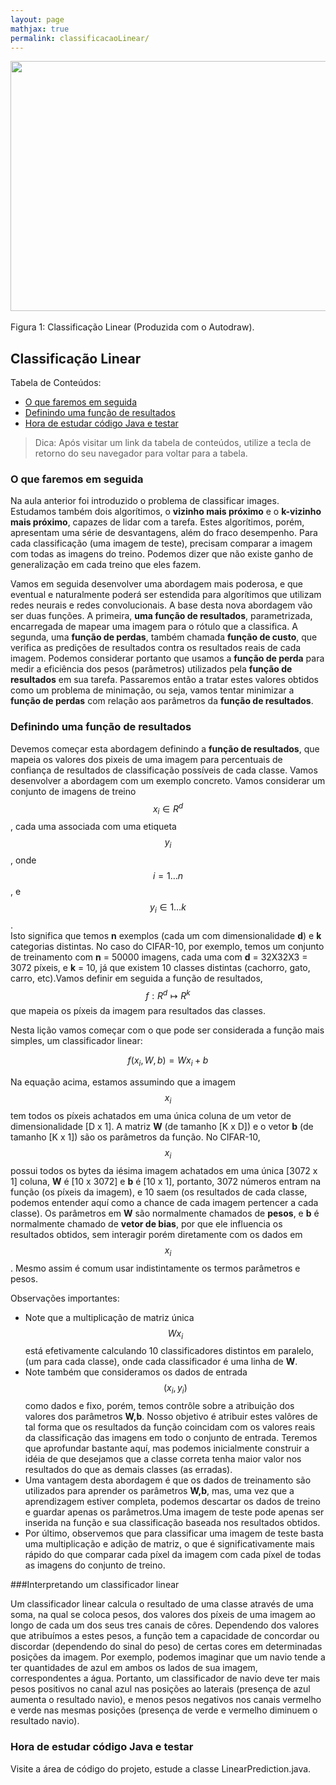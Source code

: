```yaml
---
layout: page
mathjax: true
permalink: classificacaoLinear/
---
```



<div class="fig figcenter fighighlight">
  <img src="https://duodecimo.github.io/duodecimoMachineLearning/assets/images/linearClassification.png" width = "600" height="400">
  <div class="figcaption">Figura 1: Classificação Linear (Produzida com o Autodraw).</div>
</div>  


## Classificação Linear


Tabela de Conteúdos:


- [O que faremos em seguida](#emSeguida)
- [Definindo uma função de resultados](#funcaoResultados)
- [Hora de estudar código Java e testar](#codigoJava)

> Dica: Após visitar um link da tabela de conteúdos, utilize a tecla de retorno do seu navegador para voltar para a tabela.


<a name='emSeguida'></a>

### O que faremos em seguida


Na aula anterior foi introduzido o problema de classificar images. Estudamos também dois algorítimos, o **vizinho mais próximo** e o
**k-vizinho mais próximo**, capazes de lidar com a tarefa. Estes algorítimos, porém, apresentam uma série de desvantagens, além do fraco desempenho.
Para cada classificação (uma imagem de teste), precisam comparar a imagem com todas as imagens do treino. Podemos dizer que não existe ganho de 
generalização em cada treino que eles fazem.  

Vamos em seguida desenvolver uma abordagem mais poderosa, e que eventual e naturalmente poderá ser estendida para algorítimos que utilizam redes
neurais e redes convolucionais. A base desta nova abordagem vão ser duas funções. A primeira, **uma função de resultados**, parametrizada,
encarregada de mapear uma imagem para o rótulo que a classifica. A segunda, uma **função de perdas**, também chamada **função de custo**, 
que verifica as predições de resultados contra os resultados reais de cada imagem. Podemos considerar portanto que usamos a **função de perda**
para medir a eficiência dos pesos (parâmetros) utilizados pela **função de resultados** em sua tarefa.
Passaremos então a tratar estes valores obtidos como um problema de minimação, ou seja, vamos tentar minimizar a **função de perdas** com relação
aos parâmetros da **função de resultados**.  


<a name='funcaoResultados'></a>

### Definindo uma função de resultados

Devemos começar esta abordagem definindo a **função de resultados**, que mapeia os valores dos pixeis de uma imagem para percentuais de confiança
de resultados de classificação possíveis de cada classe. Vamos desenvolver a abordagem com um exemplo concreto. Vamos considerar um conjunto de
imagens de treino $$x_i \in R^d$$, cada uma associada com uma etiqueta $$y_i$$, onde $$i = 1 \dots n$$, e $$y_i \in 1 \dots k$$.  
Isto significa que temos **n** exemplos (cada um com dimensionalidade **d**) e **k** categorias distintas. No caso do CIFAR-10,
por exemplo, temos um conjunto de treinamento com **n** = 50000 imagens, cada uma com **d** = 32X32X3 = 3072 píxeis, e **k** = 10,
já que existem 10 classes distintas (cachorro, gato, carro, etc).Vamos definir em seguida a função de resultados,
$$f:R^d \mapsto R^k$$ que mapeia os píxeis da imagem para resultados das classes.  

Nesta lição vamos começar com o que pode ser considerada a função mais simples, um classificador linear:  

$$f(x_i, W, b) = Wx_i + b$$  

Na equação acima, estamos assumindo que a imagem $$x_i$$ tem todos os píxeis achatados em uma única coluna de um vetor de
dimensionalidade [D x 1]. A matriz **W** (de tamanho [K x D]) e o vetor **b** (de tamanho [K x 1]) são
os parâmetros da função. No CIFAR-10, $$x_i$$ possui todos os bytes da iésima imagem achatados em uma única [3072 x 1]
coluna, **W** é [10 x 3072] e **b** é [10 x 1], portanto, 3072 números entram na função (os píxeis da imagem), e
10 saem (os resultados de cada classe, podemos entender aquí como a chance de cada imagem pertencer a cada classe).
Os parâmetros em **W** são normalmente chamados de **pesos**, e **b** é normalmente chamado de **vetor de bias**, por que
ele influencia os resultados obtidos, sem interagir porém diretamente com os dados em $$x_i$$. Mesmo assim é comum usar
indistintamente os termos parâmetros e pesos.  

Observações importantes:

- Note que a multiplicação de matriz única $$Wx_i$$ está efetivamente calculando 10 classificadores distintos em paralelo,
(um para cada classe), onde cada classificador é uma linha de **W**.
- Note também que consideramos os dados de entrada $$(x_i, y_i)$$ como dados e fixo, porém, temos contrôle sobre a
atribuição dos valores dos parâmetros **W,b**. Nosso objetivo é atribuir estes valôres de tal forma que os resultados
da função coincidam com os valores reais da classificação das imagens em todo o conjunto de entrada. Teremos que aprofundar
bastante aquí, mas podemos inicialmente construir a idéia de que desejamos que a classe correta tenha maior valor nos
resultados do que as demais classes (as erradas).
- Uma vantagem desta abordagem é que os dados de treinamento são utilizados para aprender os parâmetros **W,b**, mas,
uma vez que a aprendizagem estiver completa, podemos descartar os dados de treino e guardar apenas os parâmetros.Uma
imagem de teste pode apenas ser inserida na função e sua classificação baseada nos resultados obtidos.
- Por último, observemos que para classificar uma imagem de teste basta uma multiplicação e adição de matriz, o que é
significativamente mais rápido do que comparar cada píxel da imagem com cada píxel de todas as imagens do conjunto
de treino.  


###Interpretando um classificador linear

Um classificador linear calcula o resultado de uma classe através de uma soma, na qual se coloca pesos, dos valores dos
píxeis de uma imagem ao longo de cada um dos seus tres canais de côres. Dependendo dos valores que atribuímos a estes
pesos, a função tem a capacidade de concordar ou discordar (dependendo do sinal do peso) de certas cores em determinadas
posições da imagem. Por exemplo, podemos imaginar que um navio tende a ter quantidades de azul em ambos os lados
de sua imagem, correspondentes a água. Portanto, um classificador de navio deve ter mais pesos positivos no canal azul
nas posições ao laterais (presença de azul aumenta o resultado navio), e menos pesos negativos nos canais vermelho e
verde nas mesmas posições (presença de verde e vermelho diminuem o resultado navio).





<a name='codigoJava'></a>

### Hora de estudar código Java e testar

Visite a área de código do projeto, estude a classe LinearPrediction.java.

